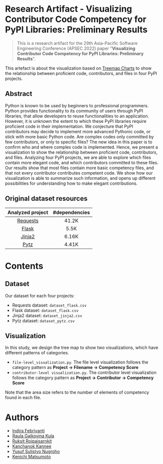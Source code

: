 # Research Artifact - Visualizing Contributor Code Competency for PyPI Libraries: Preliminary Results

> This is a research artifact for the 29th Asia-Pacific Software Engineering Conference (APSEC 2022)  paper "**Visualizing Contributor Code Competency for PyPI Libraries: Preliminary Results**".

This artefact is about the visualization based on [Treemap Charts](https://plotly.com/python/treemaps/) to show the relationship between proficient code, contributors, and files in four PyPI projects. 

## Abstract

Python is known to be used by beginners to professional programmers. Python provides functionality to its community of users through PyPI libraries, that allow developers to reuse functionalities to an application. However, it is unknown the extent to which these PyPI libraries require proficient code in their implementation. We conjecture that PyPI contributors may decide to implement more advanced Pythonic code, or stick with more basic Python code. Are complex codes only committed by few contributors, or only to specific files? The new idea in this paper is to confirm who and where complex code is implemented. Hence, we present a visualization to show the relationship between proficient code, contributors, and files. Analyzing four PyPI projects, we are able to explore which files contain more elegant code, and which contributors committed to these files. Our results show that most files contain more basic competency files, and that not every contributor contributes competent code. We show how our visualization is able to summarize such information, and opens up different possibilities for understanding how to make elegant contributions.



## Original dataset resources

| Analyzed project                            | #dependencies |
| :-----------------------------------------: | :-----------: |
| [Requests](https://github.com/psf/requests) | 41.2K         |
| [Flask](https://github.com/pallets/flask)   | 5.5K          |
| [Jinja2](https://github.com/pallets/jinja)  | 6.16K         |
| [Pytz](https://github.com/stub42/pytz)      | 4.41K         |

# Contents
## Dataset
Our dataset for each four projects:
- Requests dataset: `dataset_flask.csv`
- Flask dataset: `dataset_flask.csv`
- Jinja2 dataset: `dataset_jinja2.csv`
- Pytz dataset: `dataset_pytz.csv`

## Visualization

In this study, we design the tree map to show two visualizations, which have different patterns of categories.
- `file-level_visualization.py`. The file level visualization follows the category pattern as **Project → Filename → Competency Score**
- `contributor-level visualization.py`. The contributor level visualization follows the category pattern as **Project → Contributor → Competency Score**

Note that the area size refers to the number of elements of competency found in each file.

# Authors
- [Indira Febriyanti](https://github.com/Indirafyn)
- [Raula Gaikovina Kula](https://raux.github.io/)
- [Ruksit Rojpaisarnkit](https://github.com/swindlemek)
- [Kanchanok Kannee](https://github.com/mailtoy)
- [Yusuf Sulistyo Nugroho](https://yusufsn.github.io/)
- [Kenichi Matsumoto](https://matsumotokenichi.github.io/)
